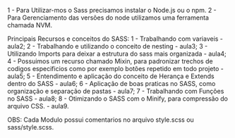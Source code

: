 1 - Para Utilizar-mos o Sass precisamos instalar o Node.js ou o npm.
2 - Para Gerenciamento das versões do node utilizamos uma ferramenta chamada NVM.

Principais Recursos e conceitos do SASS:
1 - Trabalhando com variaveis - aula2;
2 - Trabalhando e utilizando o conceito de nesting - aula3;
3 - Utilizando Imports para deixar a estrutura do sass mais organizada - aula4;
4 - Possuimos um recurso chamado Mixin, para padronizar trechos de codigos especificios como por exemplo botões repetido em todo projeto - aula5;
5 - Entendimento e aplicação do conceito de Herança e Extends dentro do SASS - aula6;
6 - Aplicação de boas praticas no SASS, como organização e separação de pastas - aula7;
7 - Trabalhando com Funções no SASS - aula8;
8 - Otimizando o SASS com o Minify, para compressão do arquivo CSS. - aula9.

OBS: Cada Modulo possui comentarios no arquivo style.scss ou sass/style.scss.
